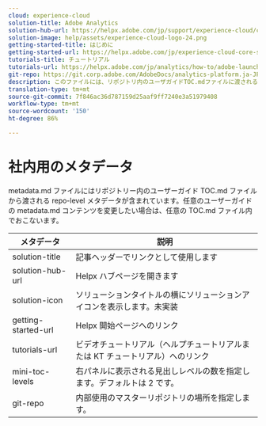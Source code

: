 ```yaml
---
cloud: experience-cloud
solution-title: Adobe Analytics
solution-hub-url: https://helpx.adobe.com/jp/support/experience-cloud/core-services.html
solution-image: help/assets/experience-cloud-logo-24.png
getting-started-title: はじめに
getting-started-url: https://helpx.adobe.com/jp/experience-cloud-core-services/get-started.html
tutorials-title: チュートリアル
tutorials-url: https://helpx.adobe.com/jp/analytics/how-to/adobe-launch-publishing-process.html
git-repo: https://git.corp.adobe.com/AdobeDocs/analytics-platform.ja-JP
description: このファイルには、リポジトリ内のユーザガイドTOC.mdファイルに渡されるリポジトリレベルのメタデータが含まれます。
translation-type: tm+mt
source-git-commit: 7f846ac36d787159d25aaf9ff7240e3a51979408
workflow-type: tm+mt
source-wordcount: '150'
ht-degree: 86%

---
```



# 社内用のメタデータ

metadata.md ファイルにはリポジトリー内のユーザーガイド TOC.md ファイルから渡される repo-level メタデータが含まれています。任意のユーザーガイドの metadata.md コンテンツを変更したい場合は、任意の TOC.md ファイル内でおこないます。

| メタデータ | 説明 |
|--- |--- |
| solution-title | 記事ヘッダーでリンクとして使用します |
| solution-hub-url | Helpx ハブページを開きます |
| solution-icon | ソリューションタイトルの横にソリューションアイコンを表示します。未実装 |
| getting-started-url | Helpx 開始ページへのリンク |
| tutorials-url | ビデオチュートリアル（ヘルプチュートリアルまたは KT チュートリアル）へのリンク |
| mini-toc-levels | 右パネルに表示される見出しレベルの数を指定します。デフォルトは 2 です。 |
| git-repo | 内部使用のマスターリポジトリの場所を指定します。 |
